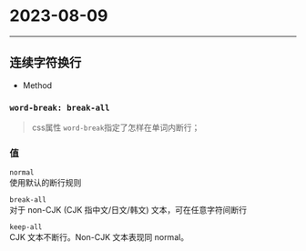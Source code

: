 
# 2023-08-09
---

## 连续字符换行

- Method
### `word-break: break-all`
> css属性 `word-break`指定了怎样在单词内断行；

### 值

`normal`  
使用默认的断行规则

`break-all`  
对于 non-CJK (CJK 指中文/日文/韩文) 文本，可在任意字符间断行

`keep-all`  
CJK 文本不断行。Non-CJK 文本表现同 normal。






